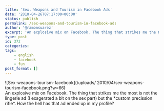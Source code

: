 ```yaml
---
title: 'Sex, Weapons and Tourism in Facebook Ads'
date: '2010-04-26T07:17:00+00:00'
status: publish
permalink: /sex-weapons-and-tourism-in-facebook-ads
author: '@ramonsuarez'
excerpt: 'An explosive mix on Facebook. The thing that strikes me the most is not the lingerie ad (I exagerated a bit on the sex part) but the custom precission rifle. How the hell has that ad ended up in my profile?'
type: post
id: 372
categories:
tags:
    - english
    - facebook
    - fun
post_format: []
---
```

<div class="p_embed p_image_embed">![Sex-weapons-tourism-facebook](/uploads/
2010/04/sex-weapons-tourism-facebook.png?w=66)</div>An explosive mix on Facebook. The thing that strikes me the most is not the lingerie ad (I exagerated a bit on the sex part) but the *custom precission rifle*. How the hell has that ad ended up in my profile?
